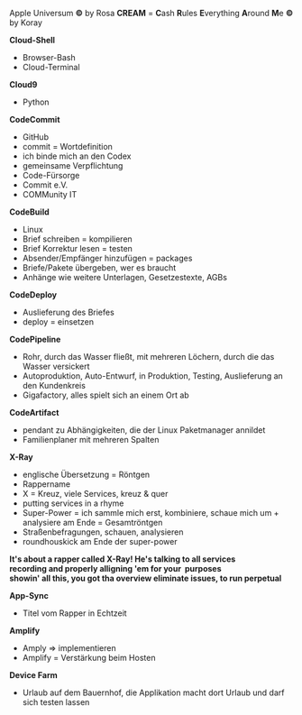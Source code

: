 Apple Universum **©** by Rosa
**CREAM** = **C**ash **R**ules **E**verything **A**round **M**e **©** by Koray

**Cloud-Shell**
- Browser-Bash
- Cloud-Terminal

**Cloud9**
- Python

**CodeCommit**
- GitHub
- commit = Wortdefinition
- ich binde mich an den Codex
- gemeinsame Verpflichtung
- Code-Fürsorge
- Commit e.V.
- COMMunity IT

**CodeBuild**
- Linux
- Brief schreiben = kompilieren
- Brief  Korrektur lesen = testen
- Absender/Empfänger hinzufügen = packages
- Briefe/Pakete übergeben, wer es braucht
- Anhänge wie weitere Unterlagen, Gesetzestexte, AGBs

**CodeDeploy**
- Auslieferung des Briefes
- deploy = einsetzen

**CodePipeline**
- Rohr, durch das Wasser fließt, mit mehreren Löchern, durch die das Wasser versickert
- Autoproduktion, Auto-Entwurf, in Produktion, Testing, Auslieferung an den Kundenkreis
- Gigafactory, alles spielt sich an einem Ort ab

**CodeArtifact**
- pendant zu Abhängigkeiten, die der Linux Paketmanager annildet
- Familienplaner mit mehreren Spalten

**X-Ray**
- englische Übersetzung = Röntgen
- Rappername
- X = Kreuz, viele Services, kreuz & quer
- putting services in a rhyme
- Super-Power = ich sammle mich erst, kombiniere, schaue mich um + analysiere am Ende = Gesamtröntgen
- Straßenbefragungen, schauen, analysieren
- roundhouskick am Ende der super-power

**It's about a rapper called X-Ray!
He's talking to all services  
recording and properly alligning 'em for your  purposes  
showin' all this, you got tha overview
eliminate issues, to run perpetual**

**App-Sync**
- Titel vom Rapper in Echtzeit

**Amplify**
- Amply => implementieren
- Amplify = Verstärkung beim Hosten

**Device Farm**
- Urlaub auf dem Bauernhof, die Applikation macht dort Urlaub und darf sich testen lassen
